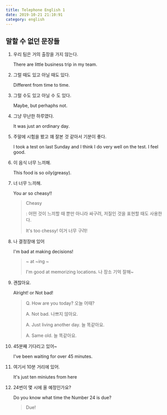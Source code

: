 ```yaml
---
title: Telephone English 1 
date: 2019-10-21 21:10:91
category: english
---
```


## 말할 수 없던 문장들 

1. 우리 팀은 거의 출장을 가지 않는다. 

   There are little business trip in my team. 

2. 그럴 때도 있고 아닐 때도 있다. 

   Different from time to time.

3. 그럴 수도 있고 아닐 수 도 있다. 

   Maybe, but perhaphs not. 

4. 그냥 무난한 하루였다. 

   It was just an ordinary day.

5. 주말에 시험을 봤고 꽤 잘본 것 같아서 기분이 좋다. 

   I took a test on last Sunday and I think I do very well on the test. I feel good.

6. 이 음식 너무 느끼해.

   This food is so oily(greasy). 

7. 너 너무 느끼해.

   You ar so cheasy!! 

   > Cheasy 
   >
   > : 어떤 것이 느끼할 때 뿐만 아니라 싸구려, 저질인 것을 표현할 때도 사용한다. 
   >
   > It's too chessy!  이거 너무 구려! 

8. 나 결정장애 있어

   I'm bad at making decisions! 

   > ~ at ~ing ~ 
   >
   > I'm good at memorizing locations. 나 장소 기억 잘해~ 

9. 괜찮아요. 

   Alright! or Not bad! 

   > Q. How are you today? 오늘 어때? 
   >
   > A. Not bad. 나쁘지 않아요. 
   >
   > A. Just living another day. 늘 똑같아요. 
   >
   > A. Same old. 늘 똑같아요.

10. 45분째 기다리고 있어~ 

    I've been waiting for over 45 minutes. 

11. 여기서 10분 거리에 있어. 

    It's just ten miniutes from here 

12. 24번이 몇 시에 올 예정인가요?

    Do you know what time the Number 24 is due? 

    > Due! 
